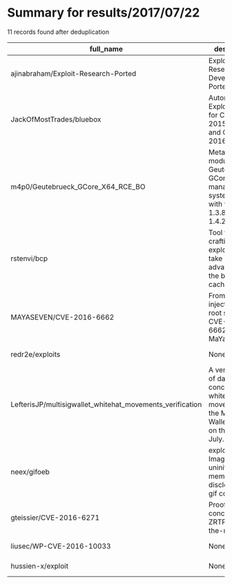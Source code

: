 
# Summary for results/2017/07/22
    
11 records found after deduplication

| full_name | description | html_url | matched_list | matched_count | pushed_at | size | stargazers_count | language | forks_count |
|-----------------------------------------------------------|--------------------------------------------------------------------------------------------------------------|------------------------------------------------------------------------------|----------------|-----------------|---------------------------|--------|--------------------|------------|---------------|
| ajinabraham/Exploit-Research-Ported | Exploit Research & Development - Ported Exploits | https://github.com/ajinabraham/Exploit-Research-Ported | ['exploit'] | 1 | 2017-07-22 16:59:04+00:00 | 5 | 7 | Python | 12 |
| JackOfMostTrades/bluebox | Automated Exploit Toolkit for CVE-2015-6095 and CVE-2016-0049 | https://github.com/JackOfMostTrades/bluebox | ['exploit'] | 1 | 2017-07-22 19:22:55+00:00 | 20 | 51 | Python | 23 |
| m4p0/Geutebrueck_GCore_X64_RCE_BO | Metasploit module for Geutebrueck GCore "video management" system. Tested with version 1.3.8.42 and 1.4.2.37 | https://github.com/m4p0/Geutebrueck_GCore_X64_RCE_BO | ['rce'] | 1 | 2017-07-22 13:04:38+00:00 | 55 | 6 | Ruby | 2 |
| rstenvi/bcp | Tool to help in crafting exploits that take advantage of the browser cache. | https://github.com/rstenvi/bcp | ['exploit'] | 1 | 2017-07-22 13:36:36+00:00 | 12 | 0 | Python | 0 |
| MAYASEVEN/CVE-2016-6662 | From SQL injection to root shell with CVE-2016-6662 by MaYaSeVeN | https://github.com/MAYASEVEN/CVE-2016-6662 | ['cve-2'] | 1 | 2017-07-22 07:13:28+00:00 | 8 | 22 | Python | 9 |
| redr2e/exploits | None | https://github.com/redr2e/exploits | ['exploit'] | 1 | 2017-07-22 09:54:58+00:00 | 3 | 18 | HTML | 10 |
| LefterisJP/multisigwallet_whitehat_movements_verification | A verification of data concerning whitehat movements on the Multisig Wallet exploit on the 19th of July. | https://github.com/LefterisJP/multisigwallet_whitehat_movements_verification | ['exploit'] | 1 | 2017-07-22 20:48:55+00:00 | 77 | 1 | Python | 1 |
| neex/gifoeb | exploit for ImageMagick's uninitialized memory disclosure in gif coder | https://github.com/neex/gifoeb | ['exploit'] | 1 | 2017-07-22 03:39:07+00:00 | 20 | 249 | Python | 60 |
| gteissier/CVE-2016-6271 | Proof of concept for ZRTP man-in-the-middle | https://github.com/gteissier/CVE-2016-6271 | ['cve-2'] | 1 | 2017-07-22 00:06:51+00:00 | 34 | 5 | Python | 2 |
| liusec/WP-CVE-2016-10033 | None | https://github.com/liusec/WP-CVE-2016-10033 | ['cve-2'] | 1 | 2017-07-22 03:22:48+00:00 | 18 | 0 | ApacheConf | 0 |
| hussien-x/exploit | None | https://github.com/hussien-x/exploit | ['exploit'] | 1 | 2017-07-22 20:09:37+00:00 | 2 | 0 | Python | 2 |
